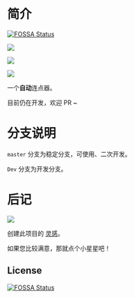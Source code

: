 # 简介
[![FOSSA Status](https://app.fossa.com/api/projects/git%2Bgithub.com%2FAFewMoon%2FMouse-pointer.svg?type=shield)](https://app.fossa.com/projects/git%2Bgithub.com%2FAFewMoon%2FMouse-pointer?ref=badge_shield)


![](https://img.shields.io/github/last-commit/Sam2007-coder/Mouse-pointer)

![](https://img.shields.io/github/release-date/Sam2007-coder/Mouse-pointer)

![](https://img.shields.io/github/downloads/Sam2007-coder/Mouse-pointer/latest/total)

一个**自动**连点器。

目前仍在开发，欢迎 PR ~

# 分支说明

`master` 分支为稳定分支，可使用、二次开发。

`Dev` 分支为开发分支。

# 后记

![](https://img.shields.io/badge/license-GPL-blue)

创建此项目的 [灵感](https://blog.csdn.net/tiktiktock/article/details/100033634)。

如果您比较满意，那就点个小星星吧！


## License
[![FOSSA Status](https://app.fossa.com/api/projects/git%2Bgithub.com%2FAFewMoon%2FMouse-pointer.svg?type=large)](https://app.fossa.com/projects/git%2Bgithub.com%2FAFewMoon%2FMouse-pointer?ref=badge_large)
